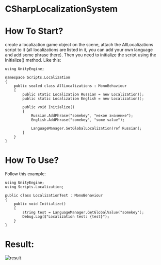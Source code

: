 # CSharpLocalizationSystem

# How To Start?
create a localization game object on the scene, attach the AllLocalizations script to it
(all localizations are listed in it, you can add your own language and add some phrase there).
Then you need to initialize the script using the Initialize() method. Like this:
```
using UnityEngine;

namespace Scripts.Localization
{
    public sealed class AllLocalizations : MonoBehaviour
    {
        public static Localization Russian = new Localization();
        public static Localization English = new Localization();

        public void Initialize()
        {
            Russian.AddPhrase("somekey", "некое значение");
            English.AddPhrase("somekey", "some value");

            LanguageManager.SetGlobalLocalization(ref Russian);
        }
    }
}
```
# How To Use?
Follow this example:
```
using UnityEngine;
using Scripts.Localization;

public class LocalizationTest : MonoBehaviour
{
    public void Initialize()
    {
        string test = LanguageManager.GetGlobalValue("somekey");
        Debug.Log($"Localization test: {test}");
    }
}
```
# Result:
![result](https://github.com/user-attachments/assets/ffd33daf-063c-4463-b3f3-bbb8d69c0e05)
